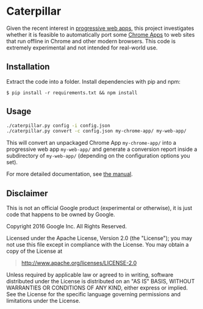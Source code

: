 # Caterpillar

Given the recent interest in [progressive web
apps](https://infrequently.org/2015/06/progressive-apps-escaping-tabs-without-losing-our-soul/),
this project investigates whether it is feasible to automatically port some
[Chrome Apps](https://developer.chrome.com/apps/about_apps) to web sites that
run offline in Chrome and other modern browsers.  This code is extremely
experimental and not intended for real-world use.

## Installation

Extract the code into a folder. Install dependencies with pip and npm:

    $ pip install -r requirements.txt && npm install

## Usage

```bash
./caterpillar.py config -i config.json
./caterpillar.py convert -c config.json my-chrome-app/ my-web-app/
```

This will convert an unpackaged Chrome App `my-chrome-app/` into a progressive
web app `my-web-app/` and generate a conversion report inside a subdirectory of
`my-web-app/` (depending on the configuration options you set).

For more detailed documentation, see [the manual](docs/manual.md).

## Disclaimer

This is not an official Google product (experimental or otherwise), it is just
code that happens to be owned by Google.

Copyright 2016 Google Inc. All Rights Reserved.

Licensed under the Apache License, Version 2.0 (the "License");
you may not use this file except in compliance with the License.
You may obtain a copy of the License at

> <http://www.apache.org/licenses/LICENSE-2.0>

Unless required by applicable law or agreed to in writing, software
distributed under the License is distributed on an "AS IS" BASIS,
WITHOUT WARRANTIES OR CONDITIONS OF ANY KIND, either express or implied.
See the License for the specific language governing permissions and
limitations under the License.

